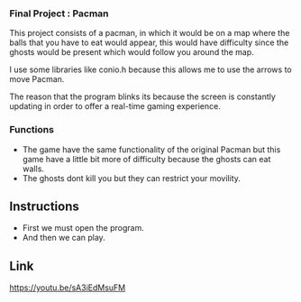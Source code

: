 ### Final Project : Pacman

This project consists of a pacman, in which it would be on a map where the balls that you have to eat would appear,
this would have difficulty since the ghosts would be present which would follow you around the map.

I use some libraries like conio.h because this allows me to use the arrows to move Pacman.

The reason that the program blinks its because the screen is constantly updating in order to offer a real-time gaming experience.




### Functions

- The game have the same functionality of the original Pacman but this game have a little bit more of difficulty because the ghosts can eat walls.
- The ghosts dont kill you but they can restrict your movility.

## Instructions

- First we must open the program.
- And then we can play.

## Link
https://youtu.be/sA3iEdMsuFM


